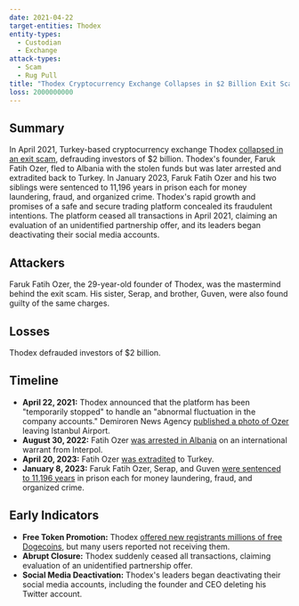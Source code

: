 ```yaml
---
date: 2021-04-22
target-entities: Thodex
entity-types:
  - Custodian
  - Exchange
attack-types:
  - Scam
  - Rug Pull
title: "Thodex Cryptocurrency Exchange Collapses in $2 Billion Exit Scam"
loss: 2000000000
---
```


## Summary
In April 2021, Turkey-based cryptocurrency exchange Thodex [collapsed in an exit scam](https://www.bbc.com/news/world-europe-63668818), defrauding investors of $2 billion. Thodex's founder, Faruk Fatih Ozer, fled to Albania with the stolen funds but was later arrested and extradited back to Turkey. In January 2023, Faruk Fatih Ozer and his two siblings were sentenced to 11,196 years in prison each for money laundering, fraud, and organized crime. Thodex's rapid growth and promises of a safe and secure trading platform concealed its fraudulent intentions. The platform ceased all transactions in April 2021, claiming an evaluation of an unidentified partnership offer, and its leaders began deactivating their social media accounts.

## Attackers

Faruk Fatih Ozer, the 29-year-old founder of Thodex, was the mastermind behind the exit scam. His sister, Serap, and brother, Guven, were also found guilty of the same charges.

## Losses

Thodex defrauded investors of $2 billion.

## Timeline

- **April 22, 2021:** Thodex announced that the platform has been "temporarily stopped" to handle an "abnormal fluctuation in the company accounts." Demiroren News Agency [published a photo of Ozer](https://www.dha.com.tr/gundem/thodexin-kurucusu-faruk-fatih-ozerin-havalimanindan-ayrilirken-fotografi-1822744) leaving Istanbul Airport.
- **August 30, 2022:** Fatih Ozer [was arrested in Albania](https://balkaninsight.com/2022/08/30/fugitive-turkish-cryptocurrency-businessman-arrested-in-albania/) on an international warrant from Interpol.
- **April 20, 2023:** Fatih Ozer [was extradited](https://www.aa.com.tr/en/europe/fugitive-crypto-exchange-founder-ozer-extradited-to-turkiye/2877114) to Turkey.
- **January 8, 2023:** Faruk Fatih Ozer, Serap, and Guven [were sentenced to 11,196 years](https://cointelegraph.com/news/turkish-crypto-exchange-thodex-ceo-11-000-year-prison-for-2-b-scam) in prison each for money laundering, fraud, and organized crime.

## Early Indicators

- **Free Token Promotion:** Thodex [offered new registrants millions of free Dogecoins](https://techstartups.com/2021/04/23/founder-ceo-turkish-crypto-exchange-startup-thodex-gone-missing-reportedly-taking-2-billion-investors-funds/), but many users reported not receiving them.
- **Abrupt Closure:** Thodex suddenly ceased all transactions, claiming evaluation of an unidentified partnership offer.
- **Social Media Deactivation:** Thodex's leaders began deactivating their social media accounts, including the founder and CEO deleting his Twitter account.
